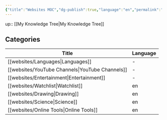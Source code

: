 ```yaml
---
{"title":"Websites MOC","dg-publish":true,"language":"en","permalink":"/websites/websites/","dgPassFrontmatter":true}
---
```


up:: [[My Knowledge Tree\|My Knowledge Tree]]

## Categories

| Title                                              | Language |
| -------------------------------------------------- | -------- |
| [[websites/Languages\|Languages]]               | \-       |
| [[websites/YouTube Channels\|YouTube Channels]] | \-       |
| [[websites/Entertainment\|Entertainment]]       | \-       |
| [[websites/Watchlist\|Watchlist]]               | en       |
| [[websites/Drawing\|Drawing]]                   | en       |
| [[websites/Science\|Science]]                   | en       |
| [[websites/Online Tools\|Online Tools]]         | en       |

